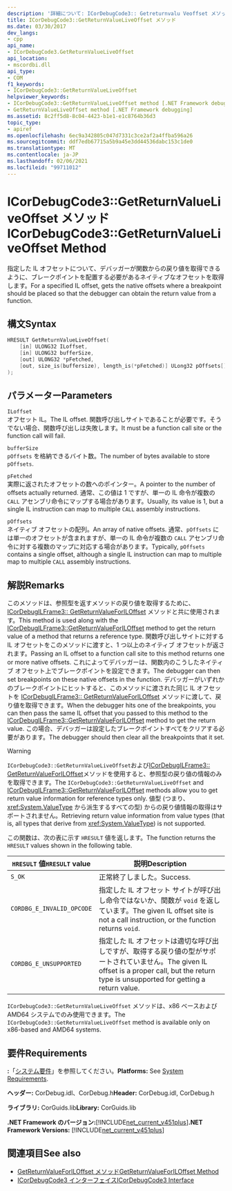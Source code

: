 ```yaml
---
description: '詳細について: ICorDebugCode3:: Getreturnvalu Veoffset メソッド'
title: ICorDebugCode3::GetReturnValueLiveOffset メソッド
ms.date: 03/30/2017
dev_langs:
- cpp
api_name:
- ICorDebugCode3.GetReturnValueLiveOffset
api_location:
- mscordbi.dll
api_type:
- COM
f1_keywords:
- ICorDebugCode3::GetReturnValueLiveOffset
helpviewer_keywords:
- ICorDebugCode3::GetReturnValueLiveOffset method [.NET Framework debugging]
- GetReturnValueLiveOffset method [.NET Framework debugging]
ms.assetid: 8c2ff5d8-8c04-4423-b1e1-e1c8764b36d3
topic_type:
- apiref
ms.openlocfilehash: 6ec9a342805c047d7331c3ce2af2a4ffba596a26
ms.sourcegitcommit: ddf7edb67715a5b9a45e3dd44536dabc153c1de0
ms.translationtype: MT
ms.contentlocale: ja-JP
ms.lasthandoff: 02/06/2021
ms.locfileid: "99711012"
---
```

# <a name="icordebugcode3getreturnvalueliveoffset-method"></a><span data-ttu-id="bfe5d-103">ICorDebugCode3::GetReturnValueLiveOffset メソッド</span><span class="sxs-lookup"><span data-stu-id="bfe5d-103">ICorDebugCode3::GetReturnValueLiveOffset Method</span></span>

<span data-ttu-id="bfe5d-104">指定した IL オフセットについて、デバッガーが関数からの戻り値を取得できるように、ブレークポイントを配置する必要があるネイティブなオフセットを取得します。</span><span class="sxs-lookup"><span data-stu-id="bfe5d-104">For a specified IL offset, gets the native offsets where a breakpoint should be placed so that the debugger can obtain the return value from a function.</span></span>  
  
## <a name="syntax"></a><span data-ttu-id="bfe5d-105">構文</span><span class="sxs-lookup"><span data-stu-id="bfe5d-105">Syntax</span></span>  
  
```cpp
HRESULT GetReturnValueLiveOffset(  
    [in] ULONG32 ILoffset,  
    [in] ULONG32 bufferSize,
    [out] ULONG32 *pFetched,
    [out, size_is(buffersize), length_is(*pFetched)] ULong32 pOffsets[]  
);  
```  
  
## <a name="parameters"></a><span data-ttu-id="bfe5d-106">パラメーター</span><span class="sxs-lookup"><span data-stu-id="bfe5d-106">Parameters</span></span>  

 `ILoffset`  
 <span data-ttu-id="bfe5d-107">オフセット IL。</span><span class="sxs-lookup"><span data-stu-id="bfe5d-107">The IL offset.</span></span> <span data-ttu-id="bfe5d-108">関数呼び出しサイトであることが必要です。そうでない場合、関数呼び出しは失敗します。</span><span class="sxs-lookup"><span data-stu-id="bfe5d-108">It must be a function call site or the function call will fail.</span></span>  
  
 `bufferSize`  
 <span data-ttu-id="bfe5d-109">`pOffsets` を格納できるバイト数。</span><span class="sxs-lookup"><span data-stu-id="bfe5d-109">The number of bytes available to store `pOffsets`.</span></span>  
  
 `pFetched`  
 <span data-ttu-id="bfe5d-110">実際に返されたオフセットの数へのポインター。</span><span class="sxs-lookup"><span data-stu-id="bfe5d-110">A pointer to the number of offsets actually returned.</span></span> <span data-ttu-id="bfe5d-111">通常、この値は 1 ですが、単一の IL 命令が複数の `CALL` アセンブリ命令にマップする場合があります。</span><span class="sxs-lookup"><span data-stu-id="bfe5d-111">Usually, its value is 1, but a single IL instruction can map to multiple `CALL` assembly instructions.</span></span>  
  
 `pOffsets`  
 <span data-ttu-id="bfe5d-112">ネイティブ オフセットの配列。</span><span class="sxs-lookup"><span data-stu-id="bfe5d-112">An array of native offsets.</span></span> <span data-ttu-id="bfe5d-113">通常、`pOffsets` には単一のオフセットが含まれますが、単一の IL 命令が複数の `CALL` アセンブリ命令に対する複数のマップに対応する場合があります。</span><span class="sxs-lookup"><span data-stu-id="bfe5d-113">Typically, `pOffsets` contains a single offset, although a single IL instruction can map to multiple map to multiple `CALL` assembly instructions.</span></span>  
  
## <a name="remarks"></a><span data-ttu-id="bfe5d-114">解説</span><span class="sxs-lookup"><span data-stu-id="bfe5d-114">Remarks</span></span>  

 <span data-ttu-id="bfe5d-115">このメソッドは、参照型を返すメソッドの戻り値を取得するために、 [ICorDebugILFrame3:: GetReturnValueForILOffset](icordebugilframe3-getreturnvalueforiloffset-method.md) メソッドと共に使用されます。</span><span class="sxs-lookup"><span data-stu-id="bfe5d-115">This method is used along with the [ICorDebugILFrame3::GetReturnValueForILOffset](icordebugilframe3-getreturnvalueforiloffset-method.md) method to get the return value of a method that returns a reference type.</span></span> <span data-ttu-id="bfe5d-116">関数呼び出しサイトに対する IL オフセットをこのメソッドに渡すと、1 つ以上のネイティブ オフセットが返されます。</span><span class="sxs-lookup"><span data-stu-id="bfe5d-116">Passing an IL offset to a function call site to this method returns one or more native offsets.</span></span> <span data-ttu-id="bfe5d-117">これによってデバッガーは、関数内のこうしたネイティブ オフセット上でブレークポイントを設定できます。</span><span class="sxs-lookup"><span data-stu-id="bfe5d-117">The debugger can then set breakpoints on these native offsets in the function.</span></span> <span data-ttu-id="bfe5d-118">デバッガーがいずれかのブレークポイントにヒットすると、このメソッドに渡された同じ IL オフセットを [ICorDebugILFrame3:: GetReturnValueForILOffset](icordebugilframe3-getreturnvalueforiloffset-method.md) メソッドに渡して、戻り値を取得できます。</span><span class="sxs-lookup"><span data-stu-id="bfe5d-118">When the debugger hits one of the breakpoints, you can then pass the same IL offset that you passed to this method to the [ICorDebugILFrame3::GetReturnValueForILOffset](icordebugilframe3-getreturnvalueforiloffset-method.md) method to get the return value.</span></span> <span data-ttu-id="bfe5d-119">この場合、デバッガーは設定したブレークポイントすべてをクリアする必要があります。</span><span class="sxs-lookup"><span data-stu-id="bfe5d-119">The debugger should then clear all the breakpoints that it set.</span></span>  
  
> [!WARNING]
> <span data-ttu-id="bfe5d-120">`ICorDebugCode3::GetReturnValueLiveOffset`および[ICorDebugILFrame3:: GetReturnValueForILOffset](icordebugilframe3-getreturnvalueforiloffset-method.md)メソッドを使用すると、参照型の戻り値の情報のみを取得できます。</span><span class="sxs-lookup"><span data-stu-id="bfe5d-120">The `ICorDebugCode3::GetReturnValueLiveOffset` and [ICorDebugILFrame3::GetReturnValueForILOffset](icordebugilframe3-getreturnvalueforiloffset-method.md) methods allow you to get return value information for reference types only.</span></span> <span data-ttu-id="bfe5d-121">値型 (つまり、<xref:System.ValueType> から派生するすべての型) からの戻り値情報の取得はサポートされません。</span><span class="sxs-lookup"><span data-stu-id="bfe5d-121">Retrieving return value information from value types (that is, all types that derive from <xref:System.ValueType>) is not supported.</span></span>  
  
 <span data-ttu-id="bfe5d-122">この関数は、次の表に示す `HRESULT` 値を返します。</span><span class="sxs-lookup"><span data-stu-id="bfe5d-122">The function returns the `HRESULT` values shown in the following table.</span></span>  
  
|<span data-ttu-id="bfe5d-123">`HRESULT` 値</span><span class="sxs-lookup"><span data-stu-id="bfe5d-123">`HRESULT` value</span></span>|<span data-ttu-id="bfe5d-124">説明</span><span class="sxs-lookup"><span data-stu-id="bfe5d-124">Description</span></span>|  
|---------------------|-----------------|  
|`S_OK`|<span data-ttu-id="bfe5d-125">正常終了しました。</span><span class="sxs-lookup"><span data-stu-id="bfe5d-125">Success.</span></span>|  
|`CORDBG_E_INVALID_OPCODE`|<span data-ttu-id="bfe5d-126">指定した IL オフセット サイトが呼び出し命令ではないか、関数が `void` を返しています。</span><span class="sxs-lookup"><span data-stu-id="bfe5d-126">The given IL offset site is not a call instruction, or the function returns `void`.</span></span>|  
|`CORDBG_E_UNSUPPORTED`|<span data-ttu-id="bfe5d-127">指定した IL オフセットは適切な呼び出しですが、取得する戻り値の型がサポートされていません。</span><span class="sxs-lookup"><span data-stu-id="bfe5d-127">The given IL offset is a proper call, but the return type is unsupported for getting a return value.</span></span>|  
  
 <span data-ttu-id="bfe5d-128">`ICorDebugCode3::GetReturnValueLiveOffset` メソッドは、x86 ベースおよび AMD64 システムでのみ使用できます。</span><span class="sxs-lookup"><span data-stu-id="bfe5d-128">The `ICorDebugCode3::GetReturnValueLiveOffset` method is available only on x86-based and AMD64 systems.</span></span>  
  
## <a name="requirements"></a><span data-ttu-id="bfe5d-129">要件</span><span class="sxs-lookup"><span data-stu-id="bfe5d-129">Requirements</span></span>  

 <span data-ttu-id="bfe5d-130">**:**「[システム要件](../../get-started/system-requirements.md)」を参照してください。</span><span class="sxs-lookup"><span data-stu-id="bfe5d-130">**Platforms:** See [System Requirements](../../get-started/system-requirements.md).</span></span>  
  
 <span data-ttu-id="bfe5d-131">**ヘッダー:** CorDebug.idl、CorDebug.h</span><span class="sxs-lookup"><span data-stu-id="bfe5d-131">**Header:** CorDebug.idl, CorDebug.h</span></span>  
  
 <span data-ttu-id="bfe5d-132">**ライブラリ:** CorGuids.lib</span><span class="sxs-lookup"><span data-stu-id="bfe5d-132">**Library:** CorGuids.lib</span></span>  
  
 <span data-ttu-id="bfe5d-133">**.NET Framework のバージョン:**[!INCLUDE[net_current_v451plus](../../../../includes/net-current-v451plus-md.md)]</span><span class="sxs-lookup"><span data-stu-id="bfe5d-133">**.NET Framework Versions:** [!INCLUDE[net_current_v451plus](../../../../includes/net-current-v451plus-md.md)]</span></span>  
  
## <a name="see-also"></a><span data-ttu-id="bfe5d-134">関連項目</span><span class="sxs-lookup"><span data-stu-id="bfe5d-134">See also</span></span>

- [<span data-ttu-id="bfe5d-135">GetReturnValueForILOffset メソッド</span><span class="sxs-lookup"><span data-stu-id="bfe5d-135">GetReturnValueForILOffset Method</span></span>](icordebugilframe3-getreturnvalueforiloffset-method.md)
- [<span data-ttu-id="bfe5d-136">ICorDebugCode3 インターフェイス</span><span class="sxs-lookup"><span data-stu-id="bfe5d-136">ICorDebugCode3 Interface</span></span>](icordebugcode3-interface.md)
